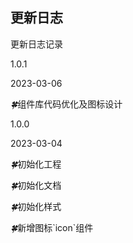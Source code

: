 ## 更新日志

更新日志记录

<div class="doc-update">
    <f-timeline>
      <f-timeline-item>
        <p class="version">1.0.1</p>
        <p class="time">2023-03-06</p>
        <p class="content"><i>🍀</i>组件库代码优化及图标设计</p>
      </f-timeline-item>
      <f-timeline-item>
        <p class="version">1.0.0</p>
        <p class="time">2023-03-04</p>
        <p class="content"><i>🍀</i>初始化工程</p>
        <p class="content"><i>🍀</i>初始化文档</p>
        <p class="content"><i>🍀</i>初始化样式</p>
        <p class="content"><i>🍀</i>新增图标`icon`组件</p>
      </f-timeline-item>
    </f-timeline>
</div>
